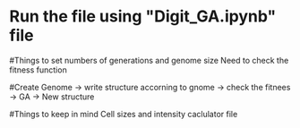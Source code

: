 # Run the file using "Digit_GA.ipynb" file

#Things to set
numbers of generations and genome size
Need to check the fitness function

#Create Genome -> write structure accorning to gnome -> check the fitnees -> GA -> New structure

#Things to keep in mind
Cell sizes and intensity caclulator file
